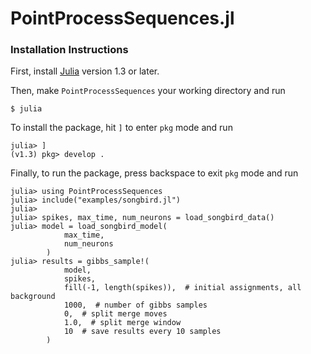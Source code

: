 # PointProcessSequences.jl


### Installation Instructions

First, install [Julia](https://julialang.org/downloads/) version 1.3 or later.

Then, make `PointProcessSequences` your working directory and run

```
$ julia
```

To install the package, hit `]` to enter `pkg` mode and run

```
julia> ]
(v1.3) pkg> develop .
```

Finally, to run the package, press backspace to exit `pkg` mode and run

```
julia> using PointProcessSequences
julia> include("examples/songbird.jl")
julia>
julia> spikes, max_time, num_neurons = load_songbird_data()
julia> model = load_songbird_model(
            max_time,
            num_neurons
        )
julia> results = gibbs_sample!(
            model,
            spikes,
            fill(-1, length(spikes)),  # initial assignments, all background
            1000,  # number of gibbs samples
            0,  # split merge moves
            1.0,  # split merge window
            10  # save results every 10 samples
        )
```




